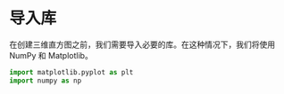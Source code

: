 # 导入库

在创建三维直方图之前，我们需要导入必要的库。在这种情况下，我们将使用 NumPy 和 Matplotlib。

```python
import matplotlib.pyplot as plt
import numpy as np
```

